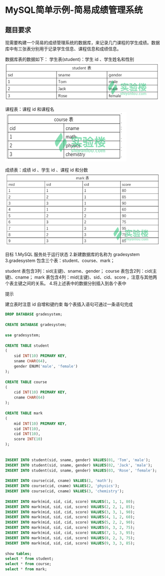# MySQL简单示例-简易成绩管理系统

## 题目要求
现需要构建一个简易的成绩管理系统的数据库，来记录几门课程的学生成绩。数据库中有三张表分别用于记录学生信息、课程信息和成绩信息。

数据库表的数据如下：
学生表(student)：学生 id 、学生姓名和性别
![](_v_images/_1517654299_21084.png)

课程表：课程 id 和课程名
![](_v_images/_1517654317_29265.png)


成绩表：成绩 id 、学生 id 、课程 id 和分数
![](_v_images/_1517654339_26467.png)


目标
1.MySQL 服务处于运行状态
2.新建数据库的名称为 gradesystem
3.gradesystem 包含三个表：student、course、mark；

student 表包含3列：sid(主键)、sname、gender；
course 表包含2列：cid(主键)、cname；
mark 表包含4列：mid(主键)、sid、cid、score ，注意与其他两个表主键之间的关系。
4.将上述表中的数据分别插入到各个表中

提示

建立表时注意 id 自增和键约束
每个表插入语句可通过一条语句完成

```SQL
DROP DATABASE gradesystem;

CREATE DATABASE gradesystem;

use gradesystem;

CREATE TABLE student
(
    sid INT(10) PRIMARY KEY,
    sname CHAR(64),
    gender ENUM('male', 'female')
);

CREATE TABLE course
(
    cid INT(10) PRIMARY KEY,
    cname CHAR(64)
);

CREATE TABLE mark
(
    mid INT(10) PRIMARY KEY,
    sid INT(10),
    cid INT(10),
    score INT(10)
);


INSERT INTO student(sid, sname, gender) VALUES(01, 'Tom', 'male');
INSERT INTO student(sid, sname, gender) VALUES(02, 'Jack', 'male');
INSERT INTO student(sid, sname, gender) VALUES(03, 'Rose', 'female');

INSERT INTO course(cid, cname) VALUES(1, 'math');
INSERT INTO course(cid, cname) VALUES(2, 'physics');
INSERT INTO course(cid, cname) VALUES(3, 'chemistry');

INSERT INTO mark(mid, sid, cid, score) VALUES(1, 1, 1, 80);
INSERT INTO mark(mid, sid, cid, score) VALUES(2, 2, 1, 85);
INSERT INTO mark(mid, sid, cid, score) VALUES(3, 3, 1, 90);
INSERT INTO mark(mid, sid, cid, score) VALUES(4, 1, 2, 60);
INSERT INTO mark(mid, sid, cid, score) VALUES(5, 2, 2, 90);
INSERT INTO mark(mid, sid, cid, score) VALUES(6, 3, 2, 75);
INSERT INTO mark(mid, sid, cid, score) VALUES(7, 1, 3, 95);
INSERT INTO mark(mid, sid, cid, score) VALUES(8, 2, 3, 75);
INSERT INTO mark(mid, sid, cid, score) VALUES(9, 3, 3, 85);

show tables;
select * from student;
select * from course;
select * from mark;


```
